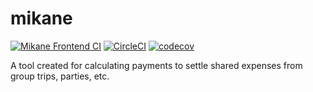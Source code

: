# mikane
[![Mikane Frontend CI](https://github.com/pudding-tech/mikane/actions/workflows/frontend.yml/badge.svg)](https://github.com/pudding-tech/mikane/actions/workflows/frontend.yml)
[![CircleCI](https://circleci.com/gh/pudding-tech/mikane/tree/develop.svg?style=shield&circle-token=b22d1ebac164bfd61ddb3b7888e19a6ab8938992)](https://app.circleci.com/pipelines/github/pudding-tech/mikane)
[![codecov](https://codecov.io/gh/pudding-tech/mikane/branch/develop/graph/badge.svg?token=1CWRGO5F19)](https://codecov.io/gh/pudding-tech/mikane)

A tool created for calculating payments to settle shared expenses from group trips, parties, etc.
